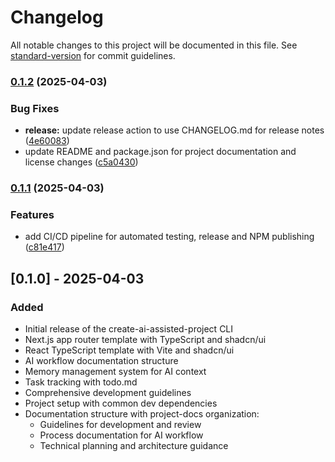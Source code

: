 # Changelog

All notable changes to this project will be documented in this file. See [standard-version](https://github.com/conventional-changelog/standard-version) for commit guidelines.

### [0.1.2](https://github.com/unctad-ai/create-ai-assisted-project/compare/v0.1.1...v0.1.2) (2025-04-03)


### Bug Fixes

* **release:** update release action to use CHANGELOG.md for release notes ([4e60083](https://github.com/unctad-ai/create-ai-assisted-project/commit/4e600832323d4114de3b481108c9212caa9e3f54))
* update README and package.json for project documentation and license changes ([c5a0430](https://github.com/unctad-ai/create-ai-assisted-project/commit/c5a04306e3fea9f41f538e209b33146afd439d16))

### [0.1.1](https://github.com/unctad-ai/create-ai-assisted-project/compare/v0.1.0...v0.1.1) (2025-04-03)


### Features

* add CI/CD pipeline for automated testing, release and NPM publishing ([c81e417](https://github.com/unctad-ai/create-ai-assisted-project/commit/c81e4173af4adb52fbcef06bbbd6dfecdec14fa9))

## [0.1.0] - 2025-04-03

### Added
- Initial release of the create-ai-assisted-project CLI
- Next.js app router template with TypeScript and shadcn/ui
- React TypeScript template with Vite and shadcn/ui
- AI workflow documentation structure
- Memory management system for AI context
- Task tracking with todo.md
- Comprehensive development guidelines
- Project setup with common dev dependencies
- Documentation structure with project-docs organization:
  - Guidelines for development and review
  - Process documentation for AI workflow
  - Technical planning and architecture guidance